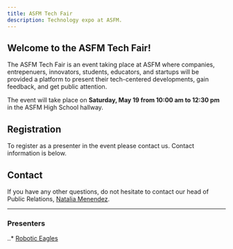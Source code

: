 ```yaml
---
title: ASFM Tech Fair
description: Technology expo at ASFM.
---
```

## Welcome to the ASFM Tech Fair!
The ASFM Tech Fair is an event taking place at ASFM where companies, entrepenuers, innovators, students, educators, and startups will be provided a platform to present their tech-centered developments, gain feedback, and get public attention.

The event will take place on **Saturday, May 19 from 10:00 am to 12:30 pm** in the ASFM High School hallway.

## Registration
To register as a presenter in the event please contact us. Contact information is below.

## Contact
If you have any other questions, do not hesitate to contact our head of Public Relations, [Natalia Menendez](mailto:18menendez5970@asfm.mx?subject=ASFM%20Tech%20Fair).

___________________________________________________________________________________________________________________________________________

### Presenters

..* <a href="#pookie">Robotic Eagles</a>
